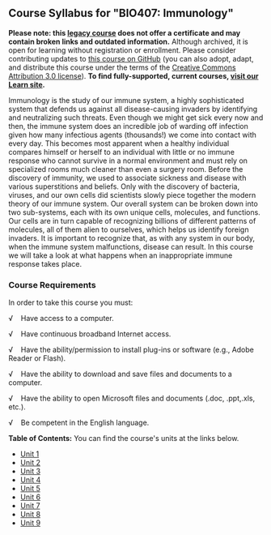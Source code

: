 Course Syllabus for "BIO407: Immunology"
----------------------------------------

**Please note: this [legacy course](https://sayloracademy.zendesk.com/hc/en-us/articles/206089967) does not offer a certificate and may contain 
broken links and outdated information.** Although archived, it is open 
for learning without registration or enrollment. Please consider contributing 
updates to [this course on GitHub](https://github.com/saylordotorg/course_bio407) 
(you can also adopt, adapt, and distribute this course under the terms of 
the [Creative Commons Attribution 3.0 license](http://creativecommons.org/licenses/by/3.0/)). **To find fully-supported, current courses, [visit our 
Learn site](https://learn.saylor.org).**

Immunology is the study of our immune system, a highly sophisticated
system that defends us against all disease-causing invaders by
identifying and neutralizing such threats. Even though we might get sick
every now and then, the immune system does an incredible job of warding
off infection given how many infectious agents (thousands!) we come into
contact with every day. This becomes most apparent when a healthy
individual compares himself or herself to an individual with little or
no immune response who cannot survive in a normal environment and must
rely on specialized rooms much cleaner than even a surgery room. Before
the discovery of immunity, we used to associate sickness and disease
with various superstitions and beliefs. Only with the discovery of
bacteria, viruses, and our own cells did scientists slowly piece
together the modern theory of our immune system. Our overall system can
be broken down into two sub-systems, each with its own unique cells,
molecules, and functions. Our cells are in turn capable of recognizing
billions of different patterns of molecules, all of them alien to
ourselves, which helps us identify foreign invaders. It is important to
recognize that, as with any system in our body, when the immune system
malfunctions, disease can result. In this course we will take a look at
what happens when an inappropriate immune response takes place.

### Course Requirements

In order to take this course you must:

√    Have access to a computer.

√    Have continuous broadband Internet access.

√    Have the ability/permission to install plug-ins or software (e.g.,
Adobe Reader or Flash).

√    Have the ability to download and save files and documents to a
computer.

√    Have the ability to open Microsoft files and documents (.doc,
.ppt,.xls, etc.).

√    Be competent in the English language.

**Table of Contents:** You can find the course's units at the links below.

- [Unit 1](https://legacy.saylor.org/bio407/Unit01/)
- [Unit 2](https://legacy.saylor.org/bio407/Unit02/)
- [Unit 3](https://legacy.saylor.org/bio407/Unit03/)
- [Unit 4](https://legacy.saylor.org/bio407/Unit04/)
- [Unit 5](https://legacy.saylor.org/bio407/Unit05/)
- [Unit 6](https://legacy.saylor.org/bio407/Unit06/)
- [Unit 7](https://legacy.saylor.org/bio407/Unit07/)
- [Unit 8](https://legacy.saylor.org/bio407/Unit08/)
- [Unit 9](https://legacy.saylor.org/bio407/Unit09/)
